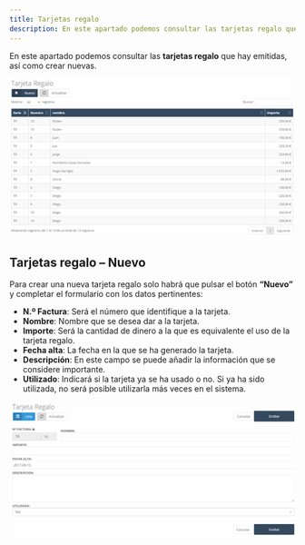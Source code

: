 ```yaml
---
title: Tarjetas regalo
description: En este apartado podemos consultar las tarjetas regalo que hay emitidas, así como crear nuevas.
---
```


En este apartado podemos consultar las **tarjetas regalo** que hay emitidas, así como crear nuevas.

![Imagen](../../../assets/primerafactura/regalo1.png)

## Tarjetas regalo – Nuevo

Para crear una nueva tarjeta regalo solo habrá que pulsar el botón **“Nuevo”** y completar el formulario con los datos pertinentes:

- **N.º Factura**: Será el número que identifique a la tarjeta.
- **Nombre**: Nombre que se desea dar a la tarjeta.
- **Importe**: Será la cantidad de dinero a la que es equivalente el uso de la tarjeta regalo.
- **Fecha alta**: La fecha en la que se ha generado la tarjeta.
- **Descripción**: En este campo se puede añadir la información que se considere importante.
- **Utilizado**: Indicará si la tarjeta ya se ha usado o no. Si ya ha sido utilizada, no será posible utilizarla más veces en el sistema.

![Imagen](../../../assets/primerafactura/regalo2.png)